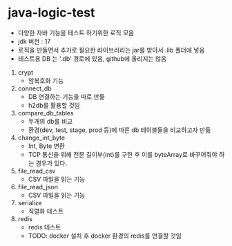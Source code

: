 # java-logic-test
- 다양한 자바 기능을 테스트 하기위한 로직 모음
- jdk 버전 : 17
- 로직을 만들면서 추가로 필요한 라이브러리는 jar를 받아서 .lib 폴더에 넣음 
- 테스트용 DB 는 '.db' 경로에 있음,  github에 올리지는 않음

1. crypt
   - 암복호화 기능
2. connect_db
   - DB 연결하는 기능을 따로 만듦
   - h2db를 활용할 것임 
3. compare_db_tables
   - 두개의 db를 비교
   - 환경(dev, test, stage, prod 등)에 따른 db 테이블들을 비교하고자 만듦
4. change_int_byte
   - Int, Byte 변환
   - TCP 통신을 위해 전문 길이부(int)를 구한 후 이를 byteArray로 바꾸어줘야 하는 경우가 있다.
5. file_read_csv
   - CSV 파일을 읽는 기능 
6. file_read_json
   - CSV 파일을 읽는 기능 
7. serialize
   - 직렬화 테스트
8. redis
   - redis 테스트
   - TODO: docker 설치 후 docker 환경의 redis를 연결할 것임